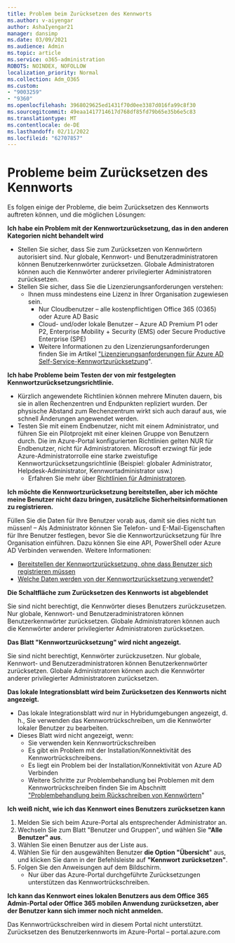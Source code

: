 ```yaml
---
title: Problem beim Zurücksetzen des Kennworts
ms.author: v-aiyengar
author: AshaIyengar21
manager: dansimp
ms.date: 03/09/2021
ms.audience: Admin
ms.topic: article
ms.service: o365-administration
ROBOTS: NOINDEX, NOFOLLOW
localization_priority: Normal
ms.collection: Adm_O365
ms.custom:
- "9003259"
- "9360"
ms.openlocfilehash: 3968029625ed1431f70d0ee3387d016fa99c8f30
ms.sourcegitcommit: 49eaa1417714617d768df85fd79b65e35b6e5c83
ms.translationtype: MT
ms.contentlocale: de-DE
ms.lasthandoff: 02/11/2022
ms.locfileid: "62707857"
---
```

# <a name="problems-resetting-password"></a>Probleme beim Zurücksetzen des Kennworts

Es folgen einige der Probleme, die beim Zurücksetzen des Kennworts auftreten können, und die möglichen Lösungen:

**Ich habe ein Problem mit der Kennwortzurücksetzung, das in den anderen Kategorien nicht behandelt wird**

- Stellen Sie sicher, dass Sie zum Zurücksetzen von Kennwörtern autorisiert sind. Nur globale, Kennwort- und Benutzeradministratoren können Benutzerkennwörter zurücksetzen. Globale Administratoren können auch die Kennwörter anderer privilegierter Administratoren zurücksetzen.
- Stellen Sie sicher, dass Sie die Lizenzierungsanforderungen verstehen:
    - Ihnen muss mindestens eine Lizenz in Ihrer Organisation zugewiesen sein.
        - Nur Cloudbenutzer – alle kostenpflichtigen Office 365 (O365) oder Azure AD Basic
        - Cloud- und/oder lokale Benutzer – Azure AD Premium P1 oder P2, Enterprise Mobility + Security (EMS) oder Secure Productive Enterprise (SPE)
        - Weitere Informationen zu den Lizenzierungsanforderungen finden Sie im Artikel ["Lizenzierungsanforderungen für Azure AD Self-Service-Kennwortzurücksetzung](https://docs.microsoft.com/azure/active-directory/active-directory-passwords-licensing?WT.mc_id=Portal-Microsoft_Azure_Support)".

**Ich habe Probleme beim Testen der von mir festgelegten Kennwortzurücksetzungsrichtlinie.**

- Kürzlich angewendete Richtlinien können mehrere Minuten dauern, bis sie in allen Rechenzentren und Endpunkten repliziert wurden. Der physische Abstand zum Rechenzentrum wirkt sich auch darauf aus, wie schnell Änderungen angewendet werden.
- Testen Sie mit einem Endbenutzer, nicht mit einem Administrator, und führen Sie ein Pilotprojekt mit einer kleinen Gruppe von Benutzern durch. Die im Azure-Portal konfigurierten Richtlinien gelten NUR für Endbenutzer, nicht für Administratoren. Microsoft erzwingt für jede Azure-Administratorrolle eine starke zweistufige Kennwortzurücksetzungsrichtlinie (Beispiel: globaler Administrator, Helpdesk-Administrator, Kennwortadministrator usw.)
    - Erfahren Sie mehr über [Richtlinien für Administratoren](https://docs.microsoft.com/azure/active-directory/active-directory-passwords-policy?WT.mc_id=Portal-Microsoft_Azure_Support#administrator-password-policy-differences).

**Ich möchte die Kennwortzurücksetzung bereitstellen, aber ich möchte meine Benutzer nicht dazu bringen, zusätzliche Sicherheitsinformationen zu registrieren.**

Füllen Sie die Daten für Ihre Benutzer vorab aus, damit sie dies nicht tun müssen! – Als Administrator können Sie Telefon- und E-Mail-Eigenschaften für Ihre Benutzer festlegen, bevor Sie die Kennwortzurücksetzung für Ihre Organisation einführen. Dazu können Sie eine API, PowerShell oder Azure AD Verbinden verwenden. Weitere Informationen:
- [Bereitstellen der Kennwortzurücksetzung, ohne dass Benutzer sich registrieren müssen](https://docs.microsoft.com/azure/active-directory/active-directory-passwords-policy?WT.mc_id=Portal-Microsoft_Azure_Support#administrator-password-policy-differences)
- [Welche Daten werden von der Kennwortzurücksetzung verwendet?](https://docs.microsoft.com/azure/active-directory/active-directory-passwords-data?WT.mc_id=Portal-Microsoft_Azure_Support)

**Die Schaltfläche zum Zurücksetzen des Kennworts ist abgeblendet**

Sie sind nicht berechtigt, die Kennwörter dieses Benutzers zurückzusetzen. Nur globale, Kennwort- und Benutzeradministratoren können Benutzerkennwörter zurücksetzen. Globale Administratoren können auch die Kennwörter anderer privilegierter Administratoren zurücksetzen.

**Das Blatt "Kennwortzurücksetzung" wird nicht angezeigt.**

Sie sind nicht berechtigt, Kennwörter zurückzusetzen. Nur globale, Kennwort- und Benutzeradministratoren können Benutzerkennwörter zurücksetzen. Globale Administratoren können auch die Kennwörter anderer privilegierter Administratoren zurücksetzen.

**Das lokale Integrationsblatt wird beim Zurücksetzen des Kennworts nicht angezeigt.**

- Das lokale Integrationsblatt wird nur in Hybridumgebungen angezeigt, d. h., Sie verwenden das Kennwortrückschreiben, um die Kennwörter lokaler Benutzer zu bearbeiten.
- Dieses Blatt wird nicht angezeigt, wenn:
    - Sie verwenden kein Kennwortrückschreiben
    - Es gibt ein Problem mit der Installation/Konnektivität des Kennwortrückschreibens.
    - Es liegt ein Problem bei der Installation/Konnektivität von Azure AD Verbinden
    - Weitere Schritte zur Problembehandlung bei Problemen mit dem Kennwortrückschreiben finden Sie im Abschnitt ["Problembehandlung beim Rückschreiben von Kennwörtern](https://docs.microsoft.com/azure/active-directory/active-directory-passwords-data?WT.mc_id=Portal-Microsoft_Azure_Support)"

**Ich weiß nicht, wie ich das Kennwort eines Benutzers zurücksetzen kann**

1. Melden Sie sich beim Azure-Portal als entsprechender Administrator an.
1. Wechseln Sie zum Blatt "Benutzer und Gruppen", und wählen Sie **"Alle Benutzer" aus**.
1. Wählen Sie einen Benutzer aus der Liste aus.
1. Wählen Sie für den ausgewählten Benutzer **die Option "Übersicht**" aus, und klicken Sie dann in der Befehlsleiste auf **"Kennwort zurücksetzen"**.
1. Folgen Sie den Anweisungen auf dem Bildschirm.
    - Nur über das Azure-Portal durchgeführte Zurücksetzungen unterstützen das Kennwortrückschreiben.

**Ich kann das Kennwort eines lokalen Benutzers aus dem Office 365 Admin-Portal oder Office 365 mobilen Anwendung zurücksetzen, aber der Benutzer kann sich immer noch nicht anmelden.**

Das Kennwortrückschreiben wird in diesem Portal nicht unterstützt. Zurücksetzen des Benutzerkennworts im Azure-Portal – portal.azure.com

